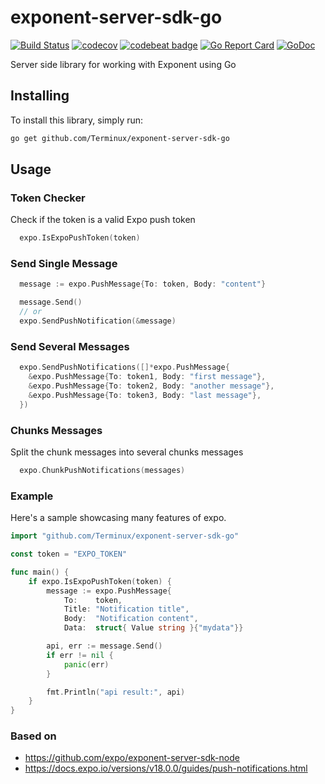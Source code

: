 # exponent-server-sdk-go
[![Build Status](https://travis-ci.org/Terminux/exponent-server-sdk-go.svg?branch=master)](https://travis-ci.org/Terminux/exponent-server-sdk-go)
[![codecov](https://codecov.io/gh/Terminux/exponent-server-sdk-go/branch/master/graph/badge.svg)](https://codecov.io/gh/Terminux/exponent-server-sdk-go)
[![codebeat badge](https://codebeat.co/badges/a6120649-70b0-481f-bae3-c3bbffd18fad)](https://codebeat.co/projects/github-com-terminux-exponent-server-sdk-go-master-b5cb65da-c4d5-46d0-8004-1ce3ded065c4)
[![Go Report Card](https://goreportcard.com/badge/github.com/Terminux/exponent-server-sdk-go)](https://goreportcard.com/report/github.com/Terminux/exponent-server-sdk-go)
[![GoDoc](https://godoc.org/github.com/Terminux/exponent-server-sdk-go?status.svg)](https://godoc.org/github.com/Terminux/exponent-server-sdk-go)

Server side library for working with Exponent using Go

## Installing
To install this library, simply run:
```bash
go get github.com/Terminux/exponent-server-sdk-go
```
## Usage
### Token Checker
Check if the token is a valid Expo push token
```go
  expo.IsExpoPushToken(token)
```

### Send Single Message
```go
  message := expo.PushMessage{To: token, Body: "content"}

  message.Send()
  // or
  expo.SendPushNotification(&message)
```

### Send Several Messages
```go
  expo.SendPushNotifications([]*expo.PushMessage{
    &expo.PushMessage{To: token1, Body: "first message"},
    &expo.PushMessage{To: token2, Body: "another message"},
    &expo.PushMessage{To: token3, Body: "last message"},
  })
```

### Chunks Messages
Split the chunk messages into several chunks messages
```go
  expo.ChunkPushNotifications(messages)
```

### Example
Here's a sample showcasing many features of expo.
```go
import "github.com/Terminux/exponent-server-sdk-go"

const token = "EXPO_TOKEN"

func main() {
	if expo.IsExpoPushToken(token) {
		message := expo.PushMessage{
			To:    token,
			Title: "Notification title",
			Body:  "Notification content",
			Data:  struct{ Value string }{"mydata"}}

		api, err := message.Send()
		if err != nil {
			panic(err)
		}

		fmt.Println("api result:", api)
	}
}
```

### Based on

  * https://github.com/expo/exponent-server-sdk-node
  * https://docs.expo.io/versions/v18.0.0/guides/push-notifications.html